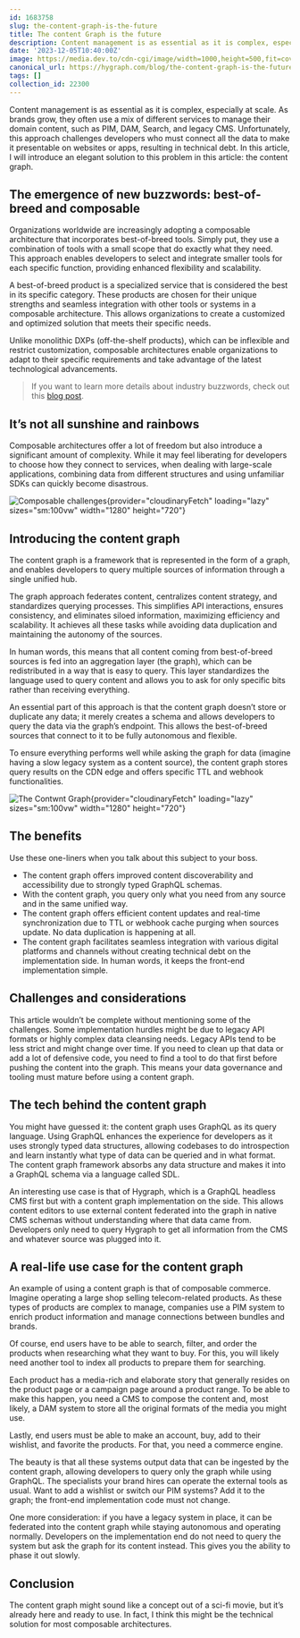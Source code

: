 ```yaml
---
id: 1683758
slug: the-content-graph-is-the-future
title: The content Graph is the future
description: Content management is as essential as it is complex, especially at scale. As brands grow, they often...
date: '2023-12-05T10:40:00Z'
image: https://media.dev.to/cdn-cgi/image/width=1000,height=500,fit=cover,gravity=auto,format=auto/https%3A%2F%2Fdev-to-uploads.s3.amazonaws.com%2Fuploads%2Farticles%2Fn1ilcbgm74yygk14s4g7.png
canonical_url: https://hygraph.com/blog/the-content-graph-is-the-future
tags: []
collection_id: 22300
---
```


Content management is as essential as it is complex, especially at scale. As brands grow, they often use a mix of different services to manage their domain content, such as PIM, DAM, Search, and legacy CMS. Unfortunately, this approach challenges developers who must connect all the data to make it presentable on websites or apps, resulting in technical debt. In this article, I will introduce an elegant solution to this problem in this article: the content graph.

## The emergence of new buzzwords: best-of-breed and composable

Organizations worldwide are increasingly adopting a composable architecture that incorporates best-of-breed tools. Simply put, they use a combination of tools with a small scope that do exactly what they need. This approach enables developers to select and integrate smaller tools for each specific function, providing enhanced flexibility and scalability.

A best-of-breed product is a specialized service that is considered the best in its specific category. These products are chosen for their unique strengths and seamless integration with other tools or systems in a composable architecture. This allows organizations to create a customized and optimized solution that meets their specific needs.

Unlike monolithic DXPs (off-the-shelf products), which can be inflexible and restrict customization, composable architectures enable organizations to adapt to their specific requirements and take advantage of the latest technological advancements.

> If you want to learn more details about industry buzzwords, check out this [blog post](https://hygraph.com/blog/the-real-deal-about-content-management-buzzwords).

## It’s not all sunshine and rainbows

Composable architectures offer a lot of freedom but also introduce a significant amount of complexity. While it may feel liberating for developers to choose how they connect to services, when dealing with large-scale applications, combining data from different structures and using unfamiliar SDKs can quickly become disastrous.

![Composable challenges](https://dev-to-uploads.s3.amazonaws.com/uploads/articles/rgy63rwzc7dm5mnmk9wl.png){provider="cloudinaryFetch" loading="lazy" sizes="sm:100vw" width="1280" height="720"}

## Introducing the content graph

The content graph is a framework that is represented in the form of a graph, and enables developers to query multiple sources of information through a single unified hub.

The graph approach federates content, centralizes content strategy, and standardizes querying processes. This simplifies API interactions, ensures consistency, and eliminates siloed information, maximizing efficiency and scalability. It achieves all these tasks while avoiding data duplication and maintaining the autonomy of the sources.

In human words, this means that all content coming from best-of-breed sources is fed into an aggregation layer (the graph), which can be redistributed in a way that is easy to query. This layer standardizes the language used to query content and allows you to ask for only specific bits rather than receiving everything.

An essential part of this approach is that the content graph doesn’t store or duplicate any data; it merely creates a schema and allows developers to query the data via the graph’s endpoint. This allows the best-of-breed sources that connect to it to be fully autonomous and flexible.

To ensure everything performs well while asking the graph for data (imagine having a slow legacy system as a content source), the content graph stores query results on the CDN edge and offers specific TTL and webhook functionalities.

![The Contwnt Graph](https://dev-to-uploads.s3.amazonaws.com/uploads/articles/8qngsih12lys9s6yww0j.png){provider="cloudinaryFetch" loading="lazy" sizes="sm:100vw" width="1280" height="720"}


## The benefits

Use these one-liners when you talk about this subject to your boss.

- The content graph offers improved content discoverability and accessibility due to strongly typed GraphQL schemas.
- With the content graph, you query only what you need from any source and in the same unified way.
- The content graph offers efficient content updates and real-time synchronization due to TTL or webhook cache purging when sources update. No data duplication is happening at all.
- The content graph facilitates seamless integration with various digital platforms and channels without creating technical debt on the implementation side. In human words, it keeps the front-end implementation simple.

## Challenges and considerations

This article wouldn’t be complete without mentioning some of the challenges. Some implementation hurdles might be due to legacy API formats or highly complex data cleansing needs. Legacy APIs tend to be less strict and might change over time. If you need to clean up that data or add a lot of defensive code, you need to find a tool to do that first before pushing the content into the graph. This means your data governance and tooling must mature before using a content graph.

## The tech behind the content graph

You might have guessed it: the content graph uses GraphQL as its query language. Using GraphQL enhances the experience for developers as it uses strongly typed data structures, allowing codebases to do introspection and learn instantly what type of data can be queried and in what format. The content graph framework absorbs any data structure and makes it into a GraphQL schema via a language called SDL.

An interesting use case is that of Hygraph, which is a GraphQL headless CMS first but with a content graph implementation on the side. This allows content editors to use external content federated into the graph in native CMS schemas without understanding where that data came from. Developers only need to query Hygraph to get all information from the CMS and whatever source was plugged into it.

## A real-life use case for the content graph

An example of using a content graph is that of composable commerce. Imagine operating a large shop selling telecom-related products. As these types of products are complex to manage, companies use a PIM system to enrich product information and manage connections between bundles and brands.

Of course, end users have to be able to search, filter, and order the products when researching what they want to buy. For this, you will likely need another tool to index all products to prepare them for searching.

Each product has a media-rich and elaborate story that generally resides on the product page or a campaign page around a product range. To be able to make this happen, you need a CMS to compose the content and, most likely, a DAM system to store all the original formats of the media you might use.

Lastly, end users must be able to make an account, buy, add to their wishlist, and favorite the products. For that, you need a commerce engine.

The beauty is that all these systems output data that can be ingested by the content graph, allowing developers to query only the graph while using GraphQL. The specialists your brand hires can operate the external tools as usual. Want to add a wishlist or switch our PIM systems? Add it to the graph; the front-end implementation code must not change.

One more consideration: if you have a legacy system in place, it can be federated into the content graph while staying autonomous and operating normally. Developers on the implementation end do not need to query the system but ask the graph for its content instead. This gives you the ability to phase it out slowly.

## Conclusion

The content graph might sound like a concept out of a sci-fi movie, but it’s already here and ready to use. In fact, I think this might be the technical solution for most composable architectures.
